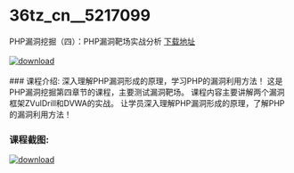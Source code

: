 # 36tz_cn__5217099
PHP漏洞挖掘（四）：PHP漏洞靶场实战分析
[下载地址](http://www.36tz.cn/article/5217099 "下载地址")
<br/></br>[![download](http://36tz.cn/muke_img/2020_12_12345-6.jpg "下载地址")](http://www.36tz.cn/article/5217099 "下载地址")
<br/></br>### 课程介绍:
深入理解PHP漏洞形成的原理，学习PHP的漏洞利用方法！
这是PHP漏洞挖掘第四章节的课程，主要测试漏洞靶场。
课程内容主要讲解两个漏洞框架ZVulDrill和DVWA的实战。
让学员深入理解PHP漏洞形成的原理，了解PHP的漏洞利用方法！

### 课程截图:
[![download](http://36tz.cn/muke_img/2020_12_1-103.png "下载地址")](http://www.36tz.cn/article/5217099 "下载地址")

